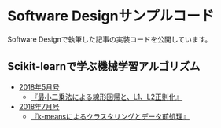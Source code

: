 # Software Designサンプルコード
Software Designで執筆した記事の実装コードを公開しています。

## Scikit-learnで学ぶ機械学習アルゴリズム
- [2018年5月号](http://gihyo.jp/magazine/SD/archive/2018/201805)
    - [『最小二乗法による線形回帰と、L1、L2正則化』](https://github.com/shimitaku/SoftwareDesign_scikit-learn_tutorial/blob/master/201805_LinearRegression/LinearRegression.ipynb)
- [2018年7月号](http://gihyo.jp/magazine/SD/archive/2018/201807)
    - [『k-meansによるクラスタリングとデータ前処理』](https://github.com/shimitaku/SoftwareDesign_scikit-learn_tutorial/blob/master/201807_k-means/k-means.ipynb)